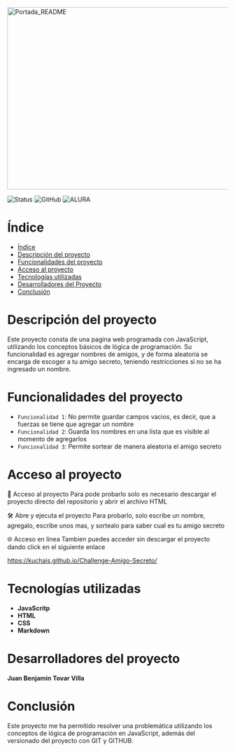 <img width="1161" height="417" alt="Portada_README" src="https://github.com/user-attachments/assets/5834512e-12c7-4d6c-8aa3-90e6ad5cb918" />

![Status](https://img.shields.io/badge/Status-Terminado-brightgreen) ![GitHub](https://img.shields.io/badge/GitHub-Kuchais-black?logo=github)  ![ALURA](https://img.shields.io/badge/%23ALURA-000000?style=flat&logo=hashnode&logoColor=white)

# Índice

- [Índice](#índice)
- [Descripción del proyecto](#descripción-del-proyecto)
- [Funcionalidades del proyecto](#funcionalidades-del-proyecto)
- [Acceso al proyecto](#acceso-al-proyecto)
- [Tecnologías utilizadas](#tecnologías-utilizadas)
- [Desarrolladores del Proyecto](#desarrolladores-del-proyecto)
- [Conclusión](#conclusión)

# Descripción del proyecto

Este proyecto consta de una pagina web programada con JavaScript, utilizando los conceptos básicos de lógica de programación. Su funcionalidad es agregar nombres de amigos, y de forma aleatoria se encarga de escoger a tu amigo secreto, teniendo restricciones si no se ha ingresado un nombre.

# Funcionalidades del proyecto

- `Funcionalidad 1`: No permite guardar campos vacios, es decir, que a fuerzas se tiene que agregar un nombre
- `Funcionalidad 2`: Guarda los nombres en una lista que es visible al momento de agregarlos
- `Funcionalidad 3`: Permite sortear de manera aleatoria el amigo secreto

# Acceso al proyecto

📁 Acceso al proyecto
Para pode probarlo solo es necesario descargar el proyecto directo del repositorio y abrir el archivo HTML

🛠️ Abre y ejecuta el proyecto
Para probarlo, solo escribe un nombre, agregalo, escribe unos mas, y sortealo para saber cual es tu amigo secreto

🌐 Acceso en linea
Tambien puedes acceder sin descargar el proyecto dando click en el siguiente enlace

https://kuchais.github.io/Challenge-Amigo-Secreto/

# Tecnologías utilizadas

- **JavaScritp**
- **HTML**
- **CSS**
- **Markdown**

# Desarrolladores del proyecto
**Juan Benjamin Tovar Villa**

# Conclusión

Este proyecto me ha permitido resolver una problemática utilizando los conceptos de lógica de programación en JavaScript, además del versionado del proyecto con GIT y GITHUB.
